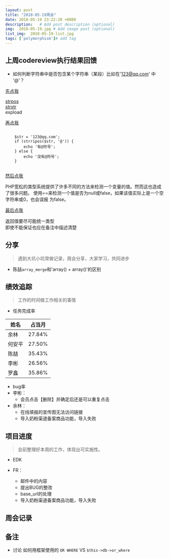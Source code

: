```yaml
---
layout: post
title: "2018-05-19周会"
date: 2018-05-19 23:22:20 +0800
description:   # Add post description (optional)
img:  2018-05-19.jpg # Add image post (optional)
list_img:  2018-05-19-list.jpg
tags: ['polymorphism']# add tag
---
```

## 上周codereview执行结果回馈

<!--
	引出问题，看一个我注册的账号
-->
* 如何判断字符串中是否包含某个字符串（某段）比如在'123@qq.com' 中 '@'？


<!--
	如何判断字符串中是否包含某个字符串（某段）
	目的：学习两个函数
	补完内容：用途，参数以及参数类型，返回值，注意事项
-->
<a href="#" id="show_action">先点我</a>
<p id="show_content" class="hidden" >
    <a href="http://php.net/manual/zh/function.strpos.php" id="show_action">strpos</a><br>
	<a href="http://php.net/manual/zh/function.strstr.php" id="show_action">strstr</a><br>
	expload
</p>

<!--
	给定的例子adi-fr.dev/test/test_strop
	$str = '123@qq.com';
	if (strripos($str, '@')) {
	    echo '有@符号';
	} else {
	    echo '没有@符号';
	}
-->
<a href="#" class="click_me" data-show_where="code_part1">再点我</a>
<p id="code_part1" class="hidden" >
	<code>
	$str = '123@qq.com';
	if (strripos($str, '@')) {
	    echo '有@符号';
	} else {
	    echo '没有@符号';
	}
	</code>
</p>

<!-- PHP宽松的类型系统提供了许多不同的方法来检测一个变量的值。然而这也造成了很多问题。 使用==来检测一个值是否为null或false，如果该值实际上是一个空字符串或0，也会误报 为false。 -->
<a href="#" class="click_me" data-show_where="code_part2">然后点我</a>
<p id="code_part2" class="hidden" >
	PHP宽松的类型系统提供了许多不同的方法来检测一个变量的值。然而这也造成了很多问题。 使用==来检测一个值是否为null或false，如果该值实际上是一个空字符串或0，也会误报 为false。
</p>

<!-- 为何返回值要尽可能统一类型 -->
<a href="#" class="click_me" data-show_where="code_part3">最后点我</a>
<p id="code_part3" class="hidden" >
	返回值要尽可能统一类型<br>
	即使不能保证也应在备注中描述清楚
</p>

## 分享
> 遇到大坑小坑常做记录，周会分享，大家学习，共同进步
* 陈喆`array_merge`和'array() + array()'的区别

## 绩效追踪
> 工作的时间做工作相关的事情

* 任务完成率

|  姓名  | 占当月 |
|--------|------|
| 余林   |27.84%|
| 何安平 |27.50%|
| 陈喆   |35.43%|
| 李彬   |26.56%|
| 罗鑫   |35.86%|

* bug率
 * 李彬：
 	* 会员点击【删除】并确定后还是可以重复点击
 * 余林：
 	* 在线填报的宣传图无法访问链接
	* 导入奶粉渠道备案商品功能，导入失败


## 项目进度
> 会前整理好本周的工作，体现出可实施性。

* EDK

* FR：
	* 邮件中的内容
	* 提出BUG的整改
	* base_url的处理
	* 导入奶粉渠道备案商品功能，导入失败


## 周会记录


## 备注
* 讨论 如何用框架使用的 `OR WHERE` VS `$this->db->or_where`


